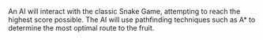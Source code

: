 An AI will interact with the classic Snake Game, attempting to reach the highest score possible. The AI will use pathfinding techniques such as A* to determine the most optimal route to the fruit.
